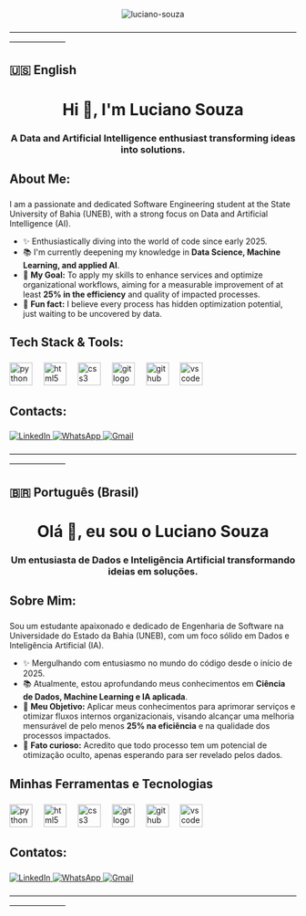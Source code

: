 <p align="center">
  <img src="https://komarev.com/ghpvc/?username=lucianosouza07&style=for-the-badge&color=0077b5" alt="luciano-souza"/>
</p>

―――――――――――――――――――――――――――――――――――――――――――

## 🇺🇸 English

<h1 align="center">Hi 👋, I'm Luciano Souza</h1>
<h3 align="center">A Data and Artificial Intelligence enthusiast transforming ideas into solutions.</h3>

<h2 align="left">About Me:</h2>

###

I am a passionate and dedicated Software Engineering student at the State University of Bahia (UNEB), with a strong focus on Data and Artificial Intelligence (AI).

- ✨ Enthusiastically diving into the world of code since early 2025.
- 📚 I'm currently deepening my knowledge in **Data Science, Machine Learning, and applied AI**.
- 🎯 **My Goal:** To apply my skills to enhance services and optimize organizational workflows, aiming for a measurable improvement of at least **25% in the efficiency** and quality of impacted processes.
- 🎲 **Fun fact:** I believe every process has hidden optimization potential, just waiting to be uncovered by data.

<h2 align="left">Tech Stack & Tools:</h2>

###

<div align="left">
  <img src="https://cdn.jsdelivr.net/gh/devicons/devicon/icons/python/python-original.svg" height="40" alt="python logo"  />
  <img width="12" />
  <img src="https://cdn.jsdelivr.net/gh/devicons/devicon/icons/html5/html5-original.svg" height="40" alt="html5 logo"  />
  <img width="12" />
  <img src="https://cdn.jsdelivr.net/gh/devicons/devicon/icons/css3/css3-original.svg" height="40" alt="css3 logo"  />
  <img width="12" />
  <img src="https://cdn.jsdelivr.net/gh/devicons/devicon/icons/git/git-original.svg" height="40" alt="git logo"  />
  <img width="12" />
  <img src="https://cdn.jsdelivr.net/gh/devicons/devicon/icons/github/github-original.svg" height="40" alt="github logo"  />
  <img width="12" />
  <img src="https://cdn.jsdelivr.net/gh/devicons/devicon/icons/vscode/vscode-original.svg" height="40" alt="vscode logo"  />
</div>

<h2 align="left">Contacts:</h2>

###

<div align="left">
<a href="https://www.linkedin.com/in/SEU-USUARIO-DO-LINKEDIN" target="_blank">
<img src="https://img.shields.io/badge/LinkedIn-0077B5?style=for-the-badge&logo=linkedin&logoColor=white" alt="LinkedIn" />
</a>
<a href="https://api.whatsapp.com/send?phone=5575999557300" target="_blank">
<img src="https://img.shields.io/badge/WhatsApp-25D366?style=for-the-badge&logo=whatsapp&logoColor=white" alt="WhatsApp" />
</a>
<a href="mailto:contato.lucianosouza37@gmail.com">
<img src="https://img.shields.io/badge/Gmail-D14836?style=for-the-badge&logo=gmail&logoColor=white" alt="Gmail" />
</a>
</div>

―――――――――――――――――――――――――――――――――――――――――――

## 🇧🇷 Português (Brasil)

<h1 align="center">Olá 👋, eu sou o Luciano Souza</h1>
<h3 align="center">Um entusiasta de Dados e Inteligência Artificial transformando ideias em soluções.</h3>

<h2 align="left">Sobre Mim:</h2>

###

Sou um estudante apaixonado e dedicado de Engenharia de Software na Universidade do Estado da Bahia (UNEB), com um foco sólido em Dados e Inteligência Artificial (IA).

- ✨ Mergulhando com entusiasmo no mundo do código desde o início de 2025.
- 📚 Atualmente, estou aprofundando meus conhecimentos em **Ciência de Dados, Machine Learning e IA aplicada**.
- 🎯 **Meu Objetivo:** Aplicar meus conhecimentos para aprimorar serviços e otimizar fluxos internos organizacionais, visando alcançar uma melhoria mensurável de pelo menos **25% na eficiência** e na qualidade dos processos impactados.
- 🎲 **Fato curioso:** Acredito que todo processo tem um potencial de otimização oculto, apenas esperando para ser revelado pelos dados.

<h2 align="left">Minhas Ferramentas e Tecnologias</h2>

###

<div align="left">
  <img src="https://cdn.jsdelivr.net/gh/devicons/devicon/icons/python/python-original.svg" height="40" alt="python logo"  />
  <img width="12" />
  <img src="https://cdn.jsdelivr.net/gh/devicons/devicon/icons/html5/html5-original.svg" height="40" alt="html5 logo"  />
  <img width="12" />
  <img src="https://cdn.jsdelivr.net/gh/devicons/devicon/icons/css3/css3-original.svg" height="40" alt="css3 logo"  />
  <img width="12" />
  <img src="https://cdn.jsdelivr.net/gh/devicons/devicon/icons/git/git-original.svg" height="40" alt="git logo"  />
  <img width="12" />
  <img src="https://cdn.jsdelivr.net/gh/devicons/devicon/icons/github/github-original.svg" height="40" alt="github logo"  />
  <img width="12" />
  <img src="https://cdn.jsdelivr.net/gh/devicons/devicon/icons/vscode/vscode-original.svg" height="40" alt="vscode logo"  />
</div>

<h2 align="left">Contatos:</h2>

###

<div align="left">
<a href="https://www.linkedin.com/in/SEU-USUARIO-DO-LINKEDIN" target="_blank">
<img src="https://img.shields.io/badge/LinkedIn-0077B5?style=for-the-badge&logo=linkedin&logoColor=white" alt="LinkedIn" />
</a>
<a href="https://api.whatsapp.com/send?phone=5575999557300" target="_blank">
<img src="https://img.shields.io/badge/WhatsApp-25D366?style=for-the-badge&logo=whatsapp&logoColor=white" alt="WhatsApp" />
</a>
<a href="mailto:contato.lucianosouza37@gmail.com">
<img src="https://img.shields.io/badge/Gmail-D14836?style=for-the-badge&logo=gmail&logoColor=white" alt="Gmail" />
</a>
</div>

―――――――――――――――――――――――――――――――――――――――――――
